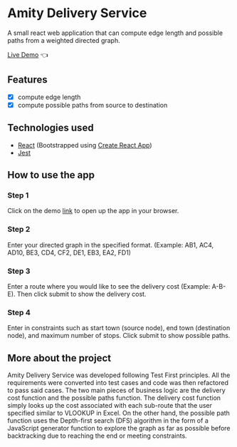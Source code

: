 # Amity Delivery Service

A small react web application that can compute edge length and possible paths from a weighted directed graph.

[Live Demo](https://benfir123.github.io/amity-delivery-service/) :point_left:

## Features

- [x] compute edge length
- [x] compute possible paths from source to destination

## Technologies used

- [React](https://pl.reactjs.org/) (Bootstrapped using [Create React App](https://create-react-app.dev/))
- [Jest](https://jestjs.io/)

## How to use the app

### Step 1
Click on the demo [link](https://benfir123.github.io/amity-delivery-service/) to open up the app in your browser.
### Step 2
Enter your directed graph in the specified format. (Example: AB1, AC4, AD10, BE3, CD4, CF2, DE1, EB3, EA2, FD1)
### Step 3
Enter a route where you would like to see the delivery cost (Example: A-B-E). Then click submit to show the delivery cost.
### Step 4
Enter in constraints such as start town (source node), end town (destination node), and maximum number of stops. Click submit to show possible paths.

## More about the project

Amity Delivery Service was developed following Test First principles. All the requirements were converted into test cases and code was then refactored to pass said cases. The two main pieces of business logic are the delivery cost function and the possible paths function. The delivery cost function simply looks up the cost associated with each sub-route that the user specified similar to VLOOKUP in Excel. On the other hand, the possible path function uses the Depth-first search (DFS) algorithm in the form of a JavaScript generator function to explore the graph as far as possible before backtracking due to reaching the end or meeting constraints.
